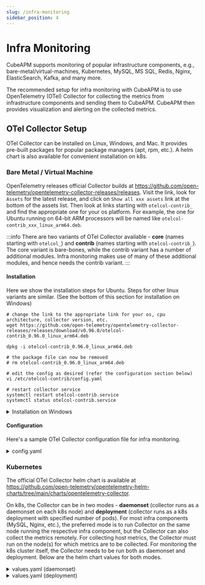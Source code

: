```yaml
---
slug: /infra-monitoring
sidebar_position: 4
---
```


# Infra Monitoring

CubeAPM supports monitoring of popular infrastructure components, e.g., bare-metal/virtual-machines, Kubernetes, MySQL, MS SQL, Redis, Nginx, ElasticSearch, Kafka, and many more.

The recommended setup for infra monitoring with CubeAPM is to use OpenTelemetry (OTel) Collector for collecting the metrics from infrastructure components and sending them to CubeAPM. CubeAPM then provides visualization and alerting on the collected metrics.

## OTel Collector Setup

OTel Collector can be installed on Linux, Windows, and Mac. It provides pre-built packages for popular package managers (apt, rpm, etc.). A helm chart is also available for convenient installation on k8s.

### Bare Metal / Virtual Machine

OpenTelemetry releases official Collector builds at https://github.com/open-telemetry/opentelemetry-collector-releases/releases. Visit the link, look for `Assets` for the latest release, and click on `Show all xxx assets` link at the bottom of the assets list. Then look at links starting with `otelcol-contrib_` and find the appropriate one for your os platform. For example, the one for Ubuntu running on 64-bit ARM processors will be named like `otelcol-contrib_xxx_linux_arm64.deb`.

:::info
There are two variants of OTel Collector available - **core** (names starting with `otelcol_`) and **contrib** (names starting with `otelcol-contrib_`). The core variant is bare-bones, while the contrib variant has a number of additional modules. Infra monitoring makes use of many of these additional modules, and hence needs the contrib variant.
:::

#### Installation

Here we show the installation steps for Ubuntu. Steps for other linux variants are similar. (See the bottom of this section for installation on Windows)

```shell
# change the link to the appropriate link for your os, cpu architecture, collector version, etc.
wget https://github.com/open-telemetry/opentelemetry-collector-releases/releases/download/v0.96.0/otelcol-contrib_0.96.0_linux_arm64.deb

dpkg -i otelcol-contrib_0.96.0_linux_arm64.deb

# the package file can now be removed
# rm otelcol-contrib_0.96.0_linux_arm64.deb

# edit the config as desired (refer the configuration section below)
vi /etc/otelcol-contrib/config.yaml

# restart collector service
systemctl restart otelcol-contrib.service
systemctl status otelcol-contrib.service
```

<details>
<summary>Installation on Windows</summary>

1. Download the appropriate `.tar.gz` file for windows platform.
1. Unzip it by executing `tar -xzf <filename>` command in powershell.
1. Update config.yaml as desired (refer the configuration section below).
1. Run the Collector by executing `otelcol-contrib.exe --config config.yaml` in powershell.

The Collector can be set up as a background service as follows:

```shell
# Create windows service.
# Modify the paths of otelcol-contrib.exe and config.yaml as appropriate.
# Ref: https://learn.microsoft.com/en-us/windows-server/administration/windows-commands/sc-create
sc.exe create otelcol displayname= otelcol start= delayed-auto binPath= "C:\Users\Administrator\Desktop\otelcol-contrib\otelcol-contrib.exe --config C:\Users\Administrator\Desktop\otelcol-contrib\config.yaml"

# Useful commands
sc.exe start otelcol
sc.exe query otelcol
sc.exe delete otelcol

# To check the logs, open event viewer > windows logs > application,
# and then filter source=otelcol on right hand side.
```

</details>

#### Configuration

Here's a sample OTel Collector configuration file for infra monitoring.

<details>
<summary>config.yaml</summary>

```yaml
# Individual infra agents are configured in the receivers section below.
# The list of available agents and their documentation is available at
# https://github.com/open-telemetry/opentelemetry-collector-contrib/tree/main/receiver
receivers:
  # hostmetrics monitors host machines (bare metal, ec2, etc.)
  # It collects metrics for CPU, memory, etc. on the host
  # where the collector is running.
  hostmetrics:
    collection_interval: 60s
    scrapers:
      cpu:
      disk:
      # load:
      filesystem:
      memory:
      network:
      # paging:
      # processes:
      # process:
      #   mute_process_name_error: true
      #   mute_process_exe_error: true
      #   mute_process_io_error: true
      #   mute_process_user_error: true

  redis:
    endpoint: localhost:6379
    collection_interval: 60s
    resource_attributes:
      server.address:
        enabled: true

  memcached:
    endpoint: localhost:11211
    collection_interval: 60s

  mysql:
    endpoint: localhost:3306
    username: cubeapm
    password: mypassword
    collection_interval: 60s
    metrics:
      mysql.commands:
        enabled: true
      mysql.connection.count:
        enabled: true
      mysql.connection.errors:
        enabled: true
      mysql.query.count:
        enabled: true
      mysql.query.slow.count:
        enabled: true
      mysql.joins:
        enabled: true
      mysql.replica.sql_delay:
        enabled: true
      mysql.replica.time_behind_source:
        enabled: true

  postgresql:
    endpoint: localhost:5432
    transport: tcp
    username: cubeapm
    password: mypassword
    # databases:
    #   - otel
    # exclude_databases:
    #   - rdsadmin
    collection_interval: 60s
    tls:
      insecure: true

  mongodb:
    hosts:
      - endpoint: localhost:27017
    # username: cubeapm
    # password: mypassword
    collection_interval: 60s
    tls:
      insecure: true
      # ca_file: /etc/otelcol-contrib/global-bundle.pem

  nginx:
    endpoint: http://localhost:80/status
    collection_interval: 60s

processors:
  batch:

  resourcedetection:
    detectors:
      - system
    system:
      hostname_sources: ["os"]

  # resource/cube.environment:
  #   attributes:
  #     - key: cube.environment
  #       value: UNSET
  #       action: upsert

exporters:
  logging:
    verbosity: detailed
    sampling_initial: 5
    sampling_thereafter: 1

  otlphttp:
    metrics_endpoint: http://<cubeapm_endpoint>:3130/api/metrics/v1/save/otlp
    retry_on_failure:
      enabled: false

service:
  pipelines:
    metrics:
      receivers:
        # Individual infra monitoring agents can be disabled
        # by commenting them out here.
        - hostmetrics
        # - redis
        # - memcached
        # - mysql
        # - postgresql
        # - mongodb
        # - nginx
      processors:
        - batch
        - resourcedetection
        # - resource/cube.environment
      exporters:
        - otlphttp
        # - logging

  telemetry:
    logs:
      level: info
    metrics:
      address: 0.0.0.0:8888
```

</details>

### Kubernetes

The official OTel Collector helm chart is available at https://github.com/open-telemetry/opentelemetry-helm-charts/tree/main/charts/opentelemetry-collector.

On k8s, the Collector can be in two modes - **daemonset** (collector runs as a daemonset on each k8s node) and **deployment** (collector runs as a k8s deployment with specified number of pods). For most infra components (MySQL, Nginx, etc.), the preferred mode is to run Collector on the same node running the respective infra component, but the Collector can also collect the metrics remotely. For collecting host metrics, the Collector must run on the node(s) for which metrics are to be collected. For monitoring the k8s cluster itself, the Collector needs to be run both as daemonset and deployment. Below are the helm chart values for both modes.

<details>
<summary>values.yaml (daemonset)</summary>

```yaml
mode: daemonset
image:
  repository: "otel/opentelemetry-collector-contrib"
  # tag: 0.99.0
presets:
  kubernetesAttributes:
    enabled: true
  hostMetrics:
    enabled: true
  kubeletMetrics:
    enabled: true
config:
  exporters:
    debug:
      verbosity: detailed
      sampling_initial: 5
      sampling_thereafter: 1
    otlphttp:
      metrics_endpoint: http://<cubeapm_endpoint>:3130/api/metrics/v1/save/otlp
      retry_on_failure:
        enabled: false
  processors:
    batch: {}
    resourcedetection:
      detectors: ["system"]
      system:
        hostname_sources: ["os"]
    resource/host.name:
      attributes:
        - key: host.name
          value: "${env:K8S_NODE_NAME}"
          action: upsert
  receivers:
    kubeletstats:
      collection_interval: 60s
      insecure_skip_verify: true
      metric_groups:
        - container
        - node
        - pod
        - volume
      extra_metadata_labels:
        # - container.id
        - k8s.volume.type
    hostmetrics:
      collection_interval: 60s
      scrapers:
        cpu:
        disk:
        # load:
        filesystem:
        memory:
        network:
        # paging:
        # processes:
        # process:
        #   mute_process_name_error: true
        #   mute_process_exe_error: true
        #   mute_process_io_error: true
        #   mute_process_user_error: true
  service:
    pipelines:
      metrics:
        exporters:
          # - debug
          - otlphttp
        processors:
          - memory_limiter
          - batch
          - resourcedetection
          - resource/host.name
        receivers:
          - hostmetrics
          - kubeletstats

clusterRole:
  rules:
    # needed for receivers.kubeletstats.extra_metadata_labels.(*)
    # https://github.com/open-telemetry/opentelemetry-collector-contrib/tree/v0.89.0/receiver/kubeletstatsreceiver#role-based-access-control
    - apiGroups: [""]
      resources: ["nodes/proxy"]
      verbs: ["get"]
```

</details>

<details>
<summary>values.yaml (deployment)</summary>

```yaml
mode: deployment
image:
  repository: "otel/opentelemetry-collector-contrib"
  # tag: 0.99.0
presets:
  clusterMetrics:
    enabled: true
config:
  exporters:
    debug:
      verbosity: detailed
      sampling_initial: 5
      sampling_thereafter: 1
    otlphttp:
      metrics_endpoint: http://<cubeapm_endpoint>:3130/api/metrics/v1/save/otlp
      retry_on_failure:
        enabled: false
  processors:
    batch: {}
  receivers:
    k8s_cluster:
      collection_interval: 60s
      allocatable_types_to_report:
        - cpu
        - memory
      metrics:
        k8s.node.condition:
          enabled: true
  service:
    pipelines:
      metrics:
        exporters:
          # - debug
          - otlphttp
        processors:
          - memory_limiter
          - batch
        receivers:
          - k8s_cluster
```

</details>
